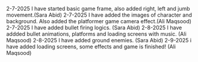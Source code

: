 2-7-2025 I have started basic game frame, also added right, left and jumb movement.(Sara Abid)
2-7-2025 I have added the images of character and background. Also added the platformer game camera effect.(Ali Maqsood)
2-7-2025 I have added bullet firing logics. (Sara Abid)
2-8-2025 I have addded bullet animations, platforms and loading screens with music. (Ali Maqsood)
2-8-2025 I have added ground enemies. (Sara Abid)
2-9-2025 i have added loading screens, some effects and game is finished! (Ali Maqsood)
